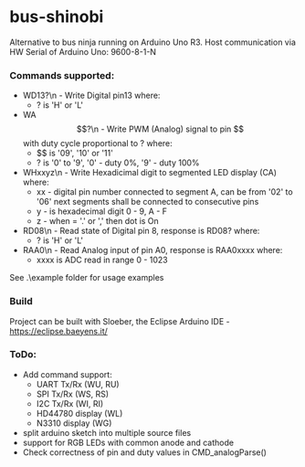 # bus-shinobi
Alternative to bus ninja running on Arduino Uno R3.
Host communication via HW Serial of Arduino Uno: 9600-8-1-N

### Commands supported:
* WD13?\n - Write Digital pin13 where:
	* ? is 'H' or 'L'
* WA$$?\n - Write PWM (Analog) signal to pin $$ with duty cycle proportional to ? where:
	* $$ is '09', '10' or '11'
	* ? is '0' to '9', '0' - duty 0%, '9' - duty 100%
* WHxxyz\n - Write Hexadicimal digit to segmented LED display (CA) where:
	* xx - digital pin number connected to segment A, can be from '02' to '06'
			next segments shall be connected to consecutive pins
	* y - is hexadecimal digit 0 - 9, A - F
	* z - when = '.' or ',' then dot is On
* RD08\n - Read state of Digital pin 8, response is RD08? where:
    * ? is 'H' or 'L'
* RAA0\n - Read Analog input of pin A0, response is RAA0xxxx where:
	* xxxx is ADC read in range 0 - 1023

See .\example folder for usage examples

### Build
Project can be built with Sloeber, the Eclipse Arduino IDE - https://eclipse.baeyens.it/

### ToDo:
* Add command support:
	* UART Tx/Rx (WU, RU)
	* SPI Tx/Rx (WS, RS)
	* I2C Tx/Rx (WI, RI)
	* HD44780 display (WL)
	* N3310 display (WG)
* split arduino sketch into multiple source files
* support for RGB LEDs with common anode and cathode
* Check correctness of pin and duty values in CMD_analogParse()


